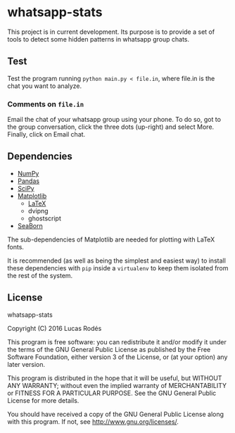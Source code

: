 # whatsapp-stats

This project is in current development. Its purpose is to provide a set of
tools to detect some hidden patterns in whatsapp group chats.

## Test

Test the program running `python main.py < file.in`, where file.in is the chat
you want to analyze.

### Comments on `file.in`

Email the chat of your whatsapp group using your phone. To do so, got to the
group conversation, click the three dots (up-right) and select More. Finally,
click on Email chat.

## Dependencies

- [NumPy](https://github.com/numpy/numpy)
- [Pandas](https://github.com/pandas-dev/pandas)
- [SciPy](http://www.scipy.org/install.html)
- [Matplotlib](http://matplotlib.org/users/installing.html)
    - [LaTeX](http://www.tug.org/)
    - dvipng
    - ghostscript
- [SeaBorn](http://seaborn.pydata.org/installing.html#installing)

The sub-dependencies of Matplotlib are needed for plotting with LaTeX fonts.

It is recommended (as well as being the simplest and easiest way) to install these dependencies with `pip` inside a `virtualenv` to keep
them isolated from the rest of the system.

## License

whatsapp-stats

Copyright (C) 2016  Lucas Rodés

This program is free software: you can redistribute it and/or modify
it under the terms of the GNU General Public License as published by
the Free Software Foundation, either version 3 of the License, or
(at your option) any later version.

This program is distributed in the hope that it will be useful,
but WITHOUT ANY WARRANTY; without even the implied warranty of
MERCHANTABILITY or FITNESS FOR A PARTICULAR PURPOSE.  See the
GNU General Public License for more details.

You should have received a copy of the GNU General Public License
along with this program.  If not, see <http://www.gnu.org/licenses/>.
